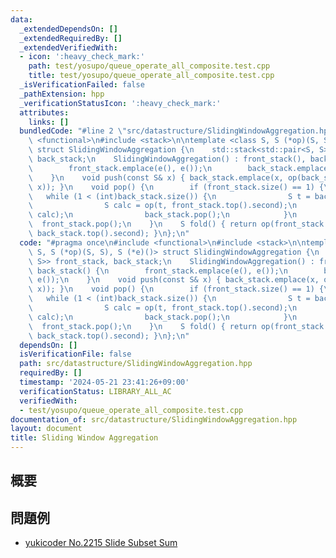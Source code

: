 ```yaml
---
data:
  _extendedDependsOn: []
  _extendedRequiredBy: []
  _extendedVerifiedWith:
  - icon: ':heavy_check_mark:'
    path: test/yosupo/queue_operate_all_composite.test.cpp
    title: test/yosupo/queue_operate_all_composite.test.cpp
  _isVerificationFailed: false
  _pathExtension: hpp
  _verificationStatusIcon: ':heavy_check_mark:'
  attributes:
    links: []
  bundledCode: "#line 2 \"src/datastructure/SlidingWindowAggregation.hpp\"\n#include\
    \ <functional>\n#include <stack>\n\ntemplate <class S, S (*op)(S, S), S (*e)()>\
    \ struct SlidingWindowAggregation {\n    std::stack<std::pair<S, S>> front_stack,\
    \ back_stack;\n    SlidingWindowAggregation() : front_stack(), back_stack() {\n\
    \        front_stack.emplace(e(), e());\n        back_stack.emplace(e(), e());\n\
    \    }\n    void push(const S& x) { back_stack.emplace(x, op(back_stack.top().second,\
    \ x)); }\n    void pop() {\n        if (front_stack.size() == 1) {\n         \
    \   while (1 < (int)back_stack.size()) {\n                S t = back_stack.top().first;\n\
    \                S calc = op(t, front_stack.top().second);\n                front_stack.emplace(t,\
    \ calc);\n                back_stack.pop();\n            }\n        }\n      \
    \  front_stack.pop();\n    }\n    S fold() { return op(front_stack.top().second,\
    \ back_stack.top().second); }\n};\n"
  code: "#pragma once\n#include <functional>\n#include <stack>\n\ntemplate <class\
    \ S, S (*op)(S, S), S (*e)()> struct SlidingWindowAggregation {\n    std::stack<std::pair<S,\
    \ S>> front_stack, back_stack;\n    SlidingWindowAggregation() : front_stack(),\
    \ back_stack() {\n        front_stack.emplace(e(), e());\n        back_stack.emplace(e(),\
    \ e());\n    }\n    void push(const S& x) { back_stack.emplace(x, op(back_stack.top().second,\
    \ x)); }\n    void pop() {\n        if (front_stack.size() == 1) {\n         \
    \   while (1 < (int)back_stack.size()) {\n                S t = back_stack.top().first;\n\
    \                S calc = op(t, front_stack.top().second);\n                front_stack.emplace(t,\
    \ calc);\n                back_stack.pop();\n            }\n        }\n      \
    \  front_stack.pop();\n    }\n    S fold() { return op(front_stack.top().second,\
    \ back_stack.top().second); }\n};\n"
  dependsOn: []
  isVerificationFile: false
  path: src/datastructure/SlidingWindowAggregation.hpp
  requiredBy: []
  timestamp: '2024-05-21 23:41:26+09:00'
  verificationStatus: LIBRARY_ALL_AC
  verifiedWith:
  - test/yosupo/queue_operate_all_composite.test.cpp
documentation_of: src/datastructure/SlidingWindowAggregation.hpp
layout: document
title: Sliding Window Aggregation
---
```


## 概要

## 問題例
- [yukicoder No.2215 Slide Subset Sum](https://yukicoder.me/problems/no/2215)